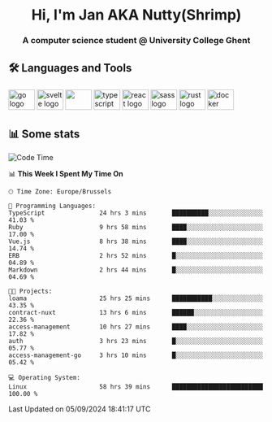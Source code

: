 <h1 align="center">Hi, I'm Jan AKA Nutty(Shrimp)</h1>
<h3 align="center">A computer science student @ University College Ghent</h3>

<h2 align="left">🛠️ Languages and Tools</h2>

###

<div align="left">
  <img src="https://cdn.jsdelivr.net/gh/devicons/devicon/icons/go/go-original.svg" height="40" width="52" alt="go logo"  />
  <img src="https://cdn.jsdelivr.net/gh/devicons/devicon@latest/icons/svelte/svelte-original.svg"  height="40" width="52" alt="svelte logo" />
  <img src="https://cdn.jsdelivr.net/gh/devicons/devicon@latest/icons/tailwindcss/tailwindcss-original.svg" height="40" width="52" />
  <img src="https://cdn.jsdelivr.net/gh/devicons/devicon/icons/typescript/typescript-original.svg" height="40" width="52" alt="typescript logo"  />
  <img src="https://cdn.jsdelivr.net/gh/devicons/devicon/icons/react/react-original.svg" height="40" width="52" alt="react logo"  />
  <img src="https://cdn.jsdelivr.net/gh/devicons/devicon/icons/sass/sass-original.svg" height="40" width="52" alt="sass logo"  />
  <img src="https://cdn.jsdelivr.net/gh/devicons/devicon@latest/icons/rust/rust-original.svg" height="40" width="52" alt="rust logo" />
  <img src="https://cdn.jsdelivr.net/gh/devicons/devicon/icons/docker/docker-original.svg" height="40" width="52" alt="docker logo"  />
</div>

<h2>📊 Some stats</h2>

<!--START_SECTION:waka-->
![Code Time](http://img.shields.io/badge/Code%20Time-4%2C999%20hrs%2049%20mins-blue)

📊 **This Week I Spent My Time On** 

```text
🕑︎ Time Zone: Europe/Brussels

💬 Programming Languages: 
TypeScript               24 hrs 3 mins       ██████████░░░░░░░░░░░░░░░   41.03 % 
Ruby                     9 hrs 58 mins       ████░░░░░░░░░░░░░░░░░░░░░   17.00 % 
Vue.js                   8 hrs 38 mins       ████░░░░░░░░░░░░░░░░░░░░░   14.74 % 
ERB                      2 hrs 52 mins       █░░░░░░░░░░░░░░░░░░░░░░░░   04.89 % 
Markdown                 2 hrs 44 mins       █░░░░░░░░░░░░░░░░░░░░░░░░   04.69 % 

🐱‍💻 Projects: 
loama                    25 hrs 25 mins      ███████████░░░░░░░░░░░░░░   43.35 % 
contract-nuxt            13 hrs 6 mins       ██████░░░░░░░░░░░░░░░░░░░   22.36 % 
access-management        10 hrs 27 mins      ████░░░░░░░░░░░░░░░░░░░░░   17.82 % 
auth                     3 hrs 23 mins       █░░░░░░░░░░░░░░░░░░░░░░░░   05.77 % 
access-management-go     3 hrs 10 mins       █░░░░░░░░░░░░░░░░░░░░░░░░   05.42 % 

💻 Operating System: 
Linux                    58 hrs 39 mins      █████████████████████████   100.00 % 
```


 Last Updated on 05/09/2024 18:41:17 UTC
<!--END_SECTION:waka-->
